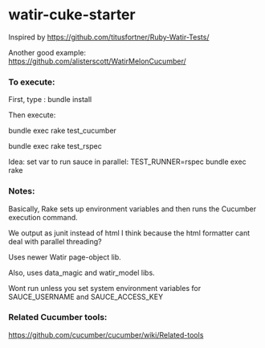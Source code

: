 # watir-cuke-starter

Inspired by https://github.com/titusfortner/Ruby-Watir-Tests/

Another good example:  https://github.com/alisterscott/WatirMelonCucumber/

### To execute:

First, type :  bundle install

Then execute:

bundle exec rake test_cucumber

bundle exec rake test_rspec

Idea: set var to run sauce in parallel:
TEST_RUNNER=rspec bundle exec rake


### Notes:

Basically, Rake sets up environment variables and then runs the Cucumber execution command.

We output as junit instead of html I think because the html formatter cant deal with parallel threading?

Uses newer Watir page-object lib.

Also, uses data_magic and watir_model libs.

Wont run unless you set system environment variables for SAUCE_USERNAME and SAUCE_ACCESS_KEY

### Related Cucumber tools:

https://github.com/cucumber/cucumber/wiki/Related-tools

